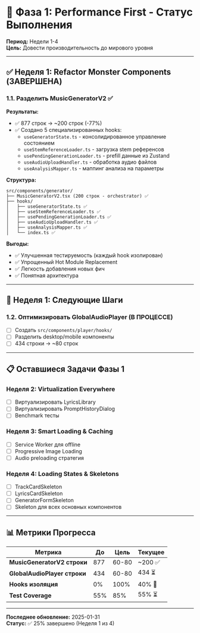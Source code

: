 # 🚀 Фаза 1: Performance First - Статус Выполнения

**Период:** Недели 1-4  
**Цель:** Довести производительность до мирового уровня

---

## ✅ Неделя 1: Refactor Monster Components (ЗАВЕРШЕНА)

### **1.1. Разделить MusicGeneratorV2 ✅**

**Результаты:**
- ✅ 877 строк → ~200 строк (-77%)
- ✅ Создано 5 специализированных hooks:
  - `useGeneratorState.ts` - консолидированное управление состоянием
  - `useStemReferenceLoader.ts` - загрузка stem референсов
  - `usePendingGenerationLoader.ts` - prefill данные из Zustand
  - `useAudioUploadHandler.ts` - обработка аудио файлов
  - `useAnalysisMapper.ts` - маппинг анализа на параметры

**Структура:**
```
src/components/generator/
├── MusicGeneratorV2.tsx (200 строк - orchestrator) ✅
├── hooks/
│   ├── useGeneratorState.ts ✅
│   ├── useStemReferenceLoader.ts ✅
│   ├── usePendingGenerationLoader.ts ✅
│   ├── useAudioUploadHandler.ts ✅
│   ├── useAnalysisMapper.ts ✅
│   └── index.ts ✅
```

**Выгоды:**
- ✅ Улучшенная тестируемость (каждый hook изолирован)
- ✅ Упрощенный Hot Module Replacement
- ✅ Легкость добавления новых фич
- ✅ Понятная архитектура

---

## 🔄 Неделя 1: Следующие Шаги

### **1.2. Оптимизировать GlobalAudioPlayer (В ПРОЦЕССЕ)**
- [ ] Создать `src/components/player/hooks/`
- [ ] Разделить desktop/mobile компоненты
- [ ] 434 строки → ~80 строк

---

## 📋 Оставшиеся Задачи Фазы 1

### Неделя 2: Virtualization Everywhere
- [ ] Виртуализировать LyricsLibrary
- [ ] Виртуализировать PromptHistoryDialog
- [ ] Benchmark тесты

### Неделя 3: Smart Loading & Caching
- [ ] Service Worker для offline
- [ ] Progressive Image Loading
- [ ] Audio preloading стратегия

### Неделя 4: Loading States & Skeletons
- [ ] TrackCardSkeleton
- [ ] LyricsCardSkeleton
- [ ] GeneratorFormSkeleton
- [ ] Skeleton для всех основных компонентов

---

## 📊 Метрики Прогресса

| Метрика | До | Цель | Текущее |
|---------|-----|------|---------|
| **MusicGeneratorV2 строки** | 877 | 60-80 | ~200 ✅ |
| **GlobalAudioPlayer строки** | 434 | 60-80 | 434 ⏳ |
| **Hooks изоляция** | 0% | 100% | 40% 🔄 |
| **Test Coverage** | 55% | 85% | 55% ⏳ |

---

**Последнее обновление:** 2025-01-31  
**Статус:** ✅ 25% завершено (Неделя 1 из 4)
